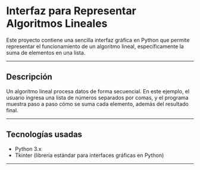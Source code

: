 # Interfaz para Representar Algoritmos Lineales

Este proyecto contiene una sencilla interfaz gráfica en Python que permite representar el funcionamiento de un algoritmo lineal, específicamente la suma de elementos en una lista.

---

## Descripción

Un algoritmo lineal procesa datos de forma secuencial. En este ejemplo, el usuario ingresa una lista de números separados por comas, y el programa muestra paso a paso cómo se suma cada elemento, además del resultado final.

---

## Tecnologías usadas

- Python 3.x
- Tkinter (librería estándar para interfaces gráficas en Python)

---
